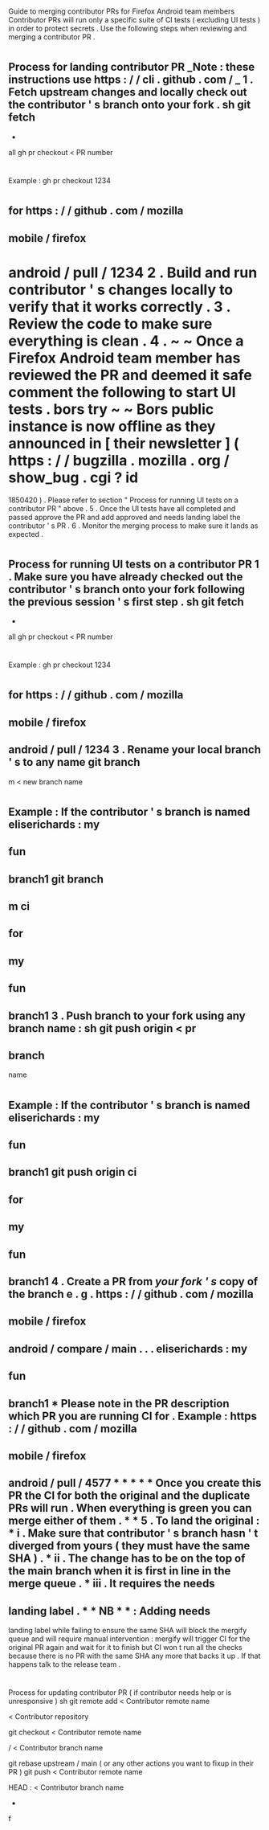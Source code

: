 #
Guide
to
merging
contributor
PRs
for
Firefox
Android
team
members
Contributor
PRs
will
run
only
a
specific
suite
of
CI
tests
(
excluding
UI
tests
)
in
order
to
protect
secrets
.
Use
the
following
steps
when
reviewing
and
merging
a
contributor
PR
.
#
#
Process
for
landing
contributor
PR
_Note
:
these
instructions
use
https
:
/
/
cli
.
github
.
com
/
_
1
.
Fetch
upstream
changes
and
locally
check
out
the
contributor
'
s
branch
onto
your
fork
.
sh
git
fetch
-
-
all
gh
pr
checkout
<
PR
number
>
#
Example
:
gh
pr
checkout
1234
#
for
https
:
/
/
github
.
com
/
mozilla
-
mobile
/
firefox
-
android
/
pull
/
1234
2
.
Build
and
run
contributor
'
s
changes
locally
to
verify
that
it
works
correctly
.
3
.
Review
the
code
to
make
sure
everything
is
clean
.
4
.
~
~
Once
a
Firefox
Android
team
member
has
reviewed
the
PR
and
deemed
it
safe
comment
the
following
to
start
UI
tests
.
bors
try
~
~
Bors
public
instance
is
now
offline
as
they
announced
in
[
their
newsletter
]
(
https
:
/
/
bugzilla
.
mozilla
.
org
/
show_bug
.
cgi
?
id
=
1850420
)
.
Please
refer
to
section
"
Process
for
running
UI
tests
on
a
contributor
PR
"
above
.
5
.
Once
the
UI
tests
have
all
completed
and
passed
approve
the
PR
and
add
approved
and
needs
landing
label
the
contributor
'
s
PR
.
6
.
Monitor
the
merging
process
to
make
sure
it
lands
as
expected
.
#
#
Process
for
running
UI
tests
on
a
contributor
PR
1
.
Make
sure
you
have
already
checked
out
the
contributor
'
s
branch
onto
your
fork
following
the
previous
session
'
s
first
step
.
sh
git
fetch
-
-
all
gh
pr
checkout
<
PR
number
>
#
Example
:
gh
pr
checkout
1234
#
for
https
:
/
/
github
.
com
/
mozilla
-
mobile
/
firefox
-
android
/
pull
/
1234
3
.
Rename
your
local
branch
'
s
to
any
name
git
branch
-
m
<
new
branch
name
>
#
Example
:
If
the
contributor
'
s
branch
is
named
eliserichards
:
my
-
fun
-
branch1
git
branch
-
m
ci
-
for
-
my
-
fun
-
branch1
3
.
Push
branch
to
your
fork
using
any
branch
name
:
sh
git
push
origin
<
pr
-
branch
-
name
>
#
Example
:
If
the
contributor
'
s
branch
is
named
eliserichards
:
my
-
fun
-
branch1
git
push
origin
ci
-
for
-
my
-
fun
-
branch1
4
.
Create
a
PR
from
_your
fork
'
s_
copy
of
the
branch
e
.
g
.
https
:
/
/
github
.
com
/
mozilla
-
mobile
/
firefox
-
android
/
compare
/
main
.
.
.
eliserichards
:
my
-
fun
-
branch1
*
Please
note
in
the
PR
description
which
PR
you
are
running
CI
for
.
Example
:
https
:
/
/
github
.
com
/
mozilla
-
mobile
/
firefox
-
android
/
pull
/
4577
*
*
*
*
*
Once
you
create
this
PR
the
CI
for
both
the
original
and
the
duplicate
PRs
will
run
.
When
everything
is
green
you
can
merge
either
of
them
.
*
*
5
.
To
land
the
original
:
*
i
.
Make
sure
that
contributor
'
s
branch
hasn
'
t
diverged
from
yours
(
they
must
have
the
same
SHA
)
.
*
ii
.
The
change
has
to
be
on
the
top
of
the
main
branch
when
it
is
first
in
line
in
the
merge
queue
.
*
iii
.
It
requires
the
needs
-
landing
label
.
*
*
NB
*
*
:
Adding
needs
-
landing
label
while
failing
to
ensure
the
same
SHA
will
block
the
mergify
queue
and
will
require
manual
intervention
:
mergify
will
trigger
CI
for
the
original
PR
again
and
wait
for
it
to
finish
but
CI
won
t
run
all
the
checks
because
there
is
no
PR
with
the
same
SHA
any
more
that
backs
it
up
.
If
that
happens
talk
to
the
release
team
.
#
#
Process
for
updating
contributor
PR
(
if
contributor
needs
help
or
is
unresponsive
)
sh
git
remote
add
<
Contributor
remote
name
>
<
Contributor
repository
>
git
checkout
<
Contributor
remote
name
>
/
<
Contributor
branch
name
>
git
rebase
upstream
/
main
(
or
any
other
actions
you
want
to
fixup
in
their
PR
)
git
push
<
Contributor
remote
name
>
HEAD
:
<
Contributor
branch
name
>
-
f

